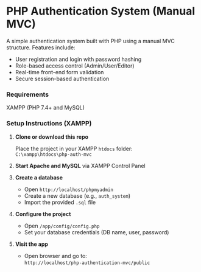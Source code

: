 # PHP Authentication System (Manual MVC)

A simple authentication system built with PHP using a manual MVC structure. Features include:

- User registration and login with password hashing
- Role-based access control (Admin/User/Editor)
- Real-time front-end form validation
- Secure session-based authentication

### Requirements
XAMPP (PHP 7.4+ and MySQL)


### Setup Instructions (XAMPP)

1. **Clone or download this repo**

   Place the project in your XAMPP `htdocs` folder:  
   `C:\xampp\htdocs\php-auth-mvc`

2. **Start Apache and MySQL** via XAMPP Control Panel

3. **Create a database**

   - Open `http://localhost/phpmyadmin`
   - Create a new database (e.g., `auth_system`)
   - Import the provided `.sql` file

4. **Configure the project**

   - Open `/app/config/config.php`
   - Set your database credentials (DB name, user, password)

5. **Visit the app**

   - Open browser and go to:  
     `http://localhost/php-authentication-mvc/public`
